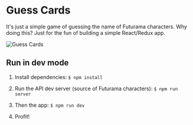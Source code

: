 # Guess Cards

It's just a simple game of guessing the name of Futurama characters. Why doing this? Just for the fun of building a simple React/Redux app.

![Guess Cards](https://github.com/ddcesare/guesscards/raw/master/src/images/example.png)

## Run in dev mode
1. Install dependencies:
  `$ npm install`

2. Run the API dev server (source of Futurama characters):
  `$ npm run server`

3. Then the app:
  `$ npm run dev`

4. Profit!
